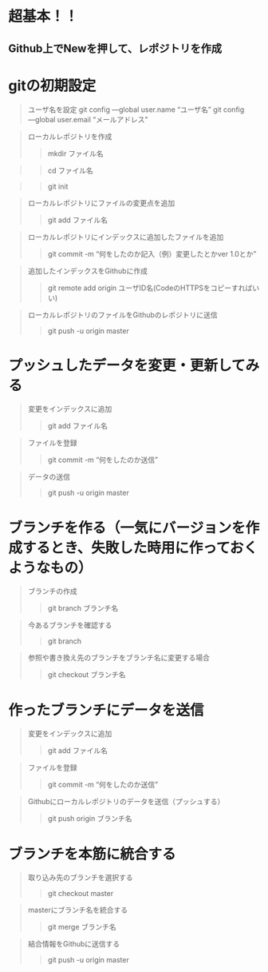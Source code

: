 # 超基本！！
## Github上でNewを押して、レポジトリを作成

# gitの初期設定
> ユーザ名を設定
git config —global user.name “ユーザ名”
git config ―global user.email “メールアドレス”

> ローカルレポジトリを作成
>> mkdir ファイル名

>> cd ファイル名

>> git init

> ローカルレポジトリにファイルの変更点を追加
>> git add ファイル名

> ローカルレポジトリにインデックスに追加したファイルを追加
>> git commit -m “何をしたのか記入（例）変更したとかver 1.0とか”


> 追加したインデックスをGithubに作成
>> git remote add origin ユーザID名(CodeのHTTPSをコピーすればいい)

> ローカルレポジトリのファイルをGithubのレポジトリに送信
>> git push -u origin master

# プッシュしたデータを変更・更新してみる

> 変更をインデックスに追加
>> git add ファイル名

> ファイルを登録
>> git commit -m “何をしたのか送信”

> データの送信
>> git push -u origin master

# ブランチを作る（一気にバージョンを作成するとき、失敗した時用に作っておくようなもの）

> ブランチの作成
>> git branch ブランチ名

> 今あるブランチを確認する
>> git branch

> 参照や書き換え先のブランチをブランチ名に変更する場合
>> git checkout ブランチ名

# 作ったブランチにデータを送信

> 変更をインデックスに追加
>> git add ファイル名

> ファイルを登録
>> git commit -m “何をしたのか送信”

> Githubにローカルレポジトリのデータを送信（プッシュする）
>> git push origin ブランチ名

# ブランチを本筋に統合する

> 取り込み先のブランチを選択する
>> git checkout master

> masterにブランチ名を統合する
>> git merge ブランチ名

> 結合情報をGithubに送信する
>> git push -u origin master